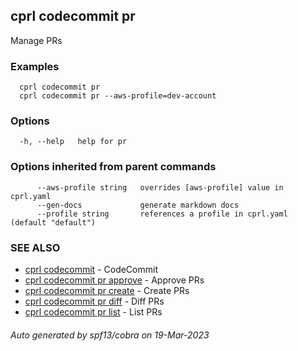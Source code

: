 ## cprl codecommit pr

Manage PRs

### Examples

```
  cprl codecommit pr
  cprl codecommit pr --aws-profile=dev-account
```

### Options

```
  -h, --help   help for pr
```

### Options inherited from parent commands

```
      --aws-profile string   overrides [aws-profile] value in cprl.yaml
      --gen-docs             generate markdown docs
      --profile string       references a profile in cprl.yaml (default "default")
```

### SEE ALSO

* [cprl codecommit](cprl_codecommit.md)	 - CodeCommit
* [cprl codecommit pr approve](cprl_codecommit_pr_approve.md)	 - Approve PRs
* [cprl codecommit pr create](cprl_codecommit_pr_create.md)	 - Create PRs
* [cprl codecommit pr diff](cprl_codecommit_pr_diff.md)	 - Diff PRs
* [cprl codecommit pr list](cprl_codecommit_pr_list.md)	 - List PRs

###### Auto generated by spf13/cobra on 19-Mar-2023
